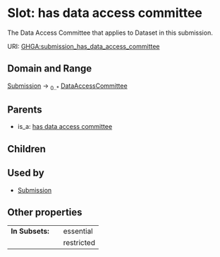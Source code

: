 
# Slot: has data access committee


The Data Access Committee that applies to Dataset in this submission.

URI: [GHGA:submission_has_data_access_committee](https://w3id.org/GHGA/submission_has_data_access_committee)


## Domain and Range

[Submission](Submission.md) &#8594;  <sub>0..\*</sub> [DataAccessCommittee](DataAccessCommittee.md)

## Parents

 *  is_a: [has data access committee](has_data_access_committee.md)

## Children


## Used by

 * [Submission](Submission.md)

## Other properties

|  |  |  |
| --- | --- | --- |
| **In Subsets:** | | essential |
|  | | restricted |

